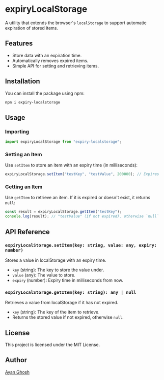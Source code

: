 # expiryLocalStorage

A utility that extends the browser's `localStorage` to support automatic expiration of stored items.

## Features

- Store data with an expiration time.
- Automatically removes expired items.
- Simple API for setting and retrieving items.

## Installation

You can install the package using npm:

```sh
npm i expiry-localstorage
```

## Usage

### Importing

```javascript
import expiryLocalStorage from "expiry-localstorage";
```

### Setting an Item

Use `setItem` to store an item with an expiry time (in milliseconds):

```javascript
expiryLocalStorage.setItem("testKey", "testValue", 200000); // Expires in 200 seconds
```

### Getting an Item

Use `getItem` to retrieve an item. If it is expired or doesn't exist, it returns `null`:

```javascript
const result = expiryLocalStorage.getItem("testKey");
console.log(result); // "testValue" (if not expired), otherwise `null`
```

## API Reference

### `expiryLocalStorage.setItem(key: string, value: any, expiry: number)`

Stores a value in localStorage with an expiry time.

- `key` (string): The key to store the value under.
- `value` (any): The value to store.
- `expiry` (number): Expiry time in milliseconds from now.

### `expiryLocalStorage.getItem(key: string): any | null`

Retrieves a value from localStorage if it has not expired.

- `key` (string): The key of the item to retrieve.
- Returns the stored value if not expired, otherwise `null`.

## License

This project is licensed under the MIT License.

## Author

[Ayan Ghosh](https://github.com/typescript-any)
